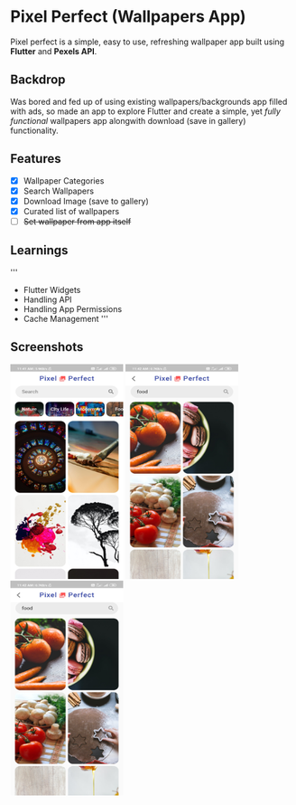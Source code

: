 # Pixel Perfect (Wallpapers App)

Pixel perfect is a simple, easy to use, refreshing wallpaper app built using **Flutter** and **Pexels API**.

## Backdrop

Was bored and fed up of using existing wallpapers/backgrounds app filled with ads, so made an app to explore Flutter and create a simple, yet *fully functional* wallpapers app alongwith download (save in gallery) functionality.

## Features

- [x] Wallpaper Categories
- [x] Search Wallpapers
- [x] Download Image (save to gallery)
- [x] Curated list of wallpapers
- [ ] ~~Set wallpaper from app itself~~ 

## Learnings

'''
- Flutter Widgets
- Handling API
- Handling App Permissions
- Cache Management
'''

## Screenshots

<img src="assets/Screenshot_2020-07-06-11-41-52-412_com.example.wallpapers_app.jpg" height="380" width="200" alt="Screenshot"/>         <img src="assets/Screenshot_2020-07-06-11-42-59-297_com.example.wallpapers_app.jpg" height="380" width="200" alt="Screenshot"/>         <img src="assets/Screenshot_2020-07-06-11-42-59-297_com.example.wallpapers_app.jpg" height="380" width="200" alt="Screenshot"/> 
